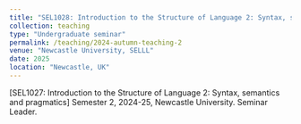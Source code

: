 ```yaml
---
title: "SEL1028: Introduction to the Structure of Language 2: Syntax, semantics and pragmatics"
collection: teaching
type: "Undergraduate seminar"
permalink: /teaching/2024-autumn-teaching-2
venue: "Newcastle University, SELLL"
date: 2025
location: "Newcastle, UK"
---
```


[SEL1027: Introduction to the Structure of Language 2: Syntax, semantics and pragmatics] Semester 2, 2024-25, Newcastle University. Seminar Leader.
